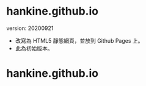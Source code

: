 # hankine.github.io

version: 20200921

* 改寫為 HTML5 靜態網頁，並放到 Github Pages 上。
* 此為初始版本。
# hankine.github.io
